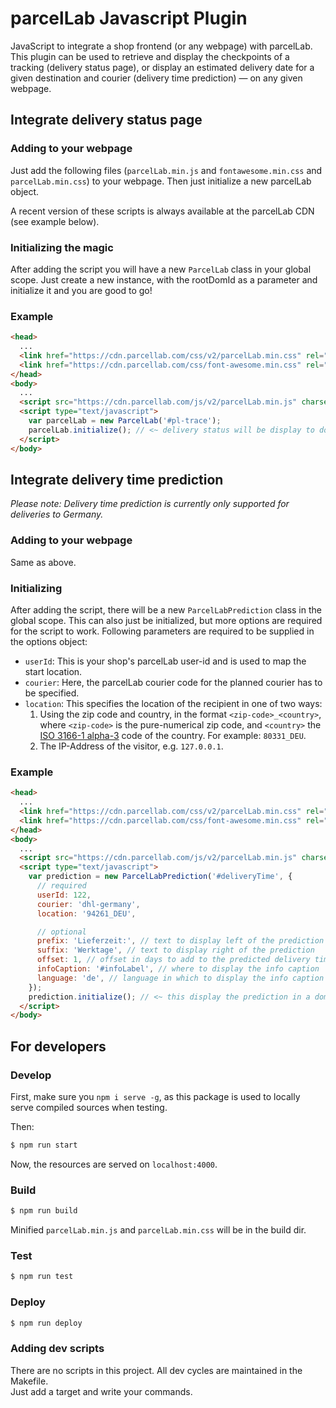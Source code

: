# parcelLab Javascript Plugin
JavaScript to integrate a shop frontend (or any webpage) with parcelLab. This plugin can be used to retrieve and display the checkpoints of a tracking (delivery status page), or display an estimated delivery date for a given destination and courier (delivery time prediction) — on any given webpage.

## Integrate delivery status page
### Adding to your webpage
Just add the following files (`parcelLab.min.js` and `fontawesome.min.css` and `parcelLab.min.css`) to your webpage. Then just initialize a new parcelLab object.

A recent version of these scripts is always available at the parcelLab CDN (see example below).

### Initializing the magic
After adding the script you will have a new `ParcelLab` class in your global scope. Just create a new instance, with the rootDomId as a parameter and initialize it and you are good to go!

### Example
```html
<head>
  ...
  <link href="https://cdn.parcellab.com/css/v2/parcelLab.min.css" rel="stylesheet">
  <link href="https://cdn.parcellab.com/css/font-awesome.min.css" rel="stylesheet">
</head>
<body>
  ...
  <script src="https://cdn.parcellab.com/js/v2/parcelLab.min.js" charset="utf-8"></script>
  <script type="text/javascript">
    var parcelLab = new ParcelLab('#pl-trace');
    parcelLab.initialize(); // <~ delivery status will be display to dom-elem. with id="pl-trace"
  </script>
</body>  
```

## Integrate delivery time prediction
*Please note: Delivery time prediction is currently only supported for deliveries to Germany.*

### Adding to your webpage
Same as above.

### Initializing
After adding the script, there will be a new `ParcelLabPrediction` class in the global scope. This can also just be initialized, but more options are required for the script to work. Following parameters are required to be supplied in the options object:

* `userId`: This is your shop's parcelLab user-id and is used to map the start location.
* `courier`: Here, the parcelLab courier code for the planned courier has to be specified.
* `location`: This specifies the location of the recipient in one of two ways:
  1. Using the zip code and country, in the format `<zip-code>_<country>`, where `<zip-code>` is the pure-numerical zip code, and `<country>` the [ISO 3166-1 alpha-3](https://en.wikipedia.org/wiki/ISO_3166-1_alpha-3) code of the country. For example: `80331_DEU`.
  2. The IP-Address of the visitor, e.g. `127.0.0.1`.

### Example
```html
<head>
  ...
  <link href="https://cdn.parcellab.com/css/v2/parcelLab.min.css" rel="stylesheet">
  <link href="https://cdn.parcellab.com/css/font-awesome.min.css" rel="stylesheet">
</head>
<body>
  ...
  <script src="https://cdn.parcellab.com/js/v2/parcelLab.min.js" charset="utf-8"></script>
  <script type="text/javascript">
    var prediction = new ParcelLabPrediction('#deliveryTime', {
      // required
      userId: 122,
      courier: 'dhl-germany',
      location: '94261_DEU',

      // optional
      prefix: 'Lieferzeit:', // text to display left of the prediction
      suffix: 'Werktage', // text to display right of the prediction
      offset: 1, // offset in days to add to the predicted delivery time
      infoCaption: '#infoLabel', // where to display the info caption
      language: 'de', // language in which to display the info caption in 
    });
    prediction.initialize(); // <~ this display the prediction in a dom-elem with id="#deliveryTime"
  </script>
</body>  
```

## For developers
### Develop
First, make sure you `npm i serve -g`, as this package is used to locally serve compiled sources when testing.

Then:
```bash  
$ npm run start
```

Now, the resources are served on `localhost:4000`.

### Build
```bash
$ npm run build
```
Minified `parcelLab.min.js` and `parcelLab.min.css` will be in the build dir.


### Test
```bash
$ npm run test
```

### Deploy
```bash
$ npm run deploy
```

### Adding dev scripts
There are no scripts in this project. All dev cycles are maintained in the Makefile.  
Just add a target and write your commands.

